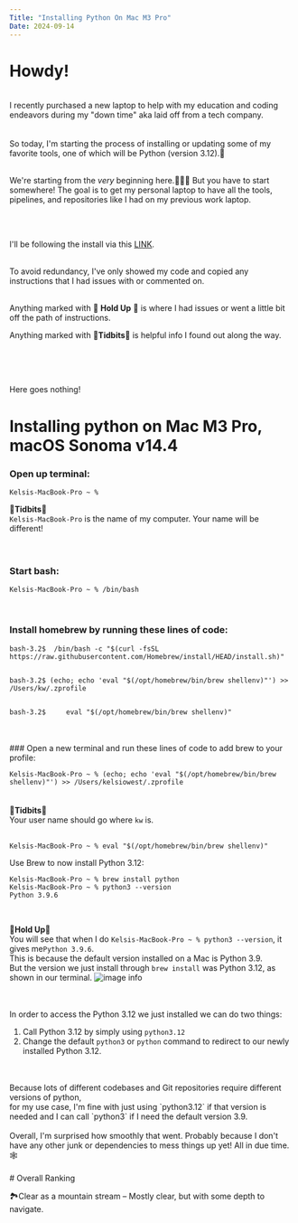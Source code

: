 ```yaml
---
Title: "Installing Python On Mac M3 Pro"
Date: 2024-09-14
---
```



# Howdy!
<br />
I recently purchased a new laptop to help with my education and coding endeavors during my "down time" aka laid off from a tech company.
<br />
<br />
<br />
So today, I'm starting the process of installing or updating some of my favorite tools, one of which will be Python (version 3.12).🐍
<br />
<br />


We're starting from the *very* beginning here.👩🏼‍🔧 But you have to start somewhere! 
The goal is to get my personal laptop to have all the tools, pipelines, and repositories like I had on my previous work laptop. 

<br />
<br />

I'll be following the install via this [LINK](https://www.geeksforgeeks.org/how-to-download-and-install-python-latest-version-on-macos-mac-os-x/).

<br />
To avoid redundancy, I've only showed my code and copied any instructions that I had issues with or commented on.
<br />
<br />




Anything marked with 🐄 **Hold Up** 🐄  is where I had issues or went a little bit off the path of instructions. 
<br />

Anything marked with 🤠**Tidbits**🤠 is helpful info I found out along the way.



<br />
<br />
<br />


Here goes nothing!
<br />
# Installing python on Mac M3 Pro, macOS Sonoma v14.4

### Open up terminal:
`Kelsis-MacBook-Pro ~ % `
<br />

🤠**Tidbits**🤠 
<br />
```Kelsis-MacBook-Pro``` is the name of my computer. Your name will be different!
<br />
<br />
<br />
### Start bash:
`Kelsis-MacBook-Pro ~ % /bin/bash`




<br />



### Install homebrew by running these lines of code:

```
bash-3.2$  /bin/bash -c "$(curl -fsSL https://raw.githubusercontent.com/Homebrew/install/HEAD/install.sh)"


bash-3.2$ (echo; echo 'eval "$(/opt/homebrew/bin/brew shellenv)"') >> /Users/kw/.zprofile


bash-3.2$     eval "$(/opt/homebrew/bin/brew shellenv)"
```

<br />
<br />
### Open a new terminal and run these lines of code to add brew to your profile:

```Kelsis-MacBook-Pro ~ % (echo; echo 'eval "$(/opt/homebrew/bin/brew shellenv)"') >> /Users/kelsiowest/.zprofile``` 
<br />
<br />
<br />
🤠**Tidbits**🤠 
<br />
Your user name should go where `kw` is.
<br />
<br />

```Kelsis-MacBook-Pro ~ % eval "$(/opt/homebrew/bin/brew shellenv)"```

Use Brew to now install Python 3.12:
<br />
```
Kelsis-MacBook-Pro ~ % brew install python
Kelsis-MacBook-Pro ~ % python3 --version
Python 3.9.6
```
<br />

🐄**Hold Up**🐄
<br />
You will see that when I do `Kelsis-MacBook-Pro ~ % python3 --version`, it gives me`Python 3.9.6`. 
<br />
This is because the default version installed on a Mac is Python 3.9. 
<br />
But the version we just install through `brew install` was Python 3.12, as shown in our terminal.
![image info](/recapitulate_this/docs/assets/images/terminal_1.png)
<br />
<br />
<br />

In order to access the Python 3.12 we just installed we can do two things:
1. Call Python 3.12 by simply using `python3.12` 
2. Change the default `python3` or `python` command to redirect to our newly installed Python 3.12. 

<br />
<br />
Because lots of different codebases and Git repositories require different versions of python, 
<br />
for my use case, I'm fine with just using `python3.12` if that version is needed and I can call `python3` if I need the default version 3.9. 

<br />
<br />
Overall, I'm surprised how smoothly that went. Probably because I don't have any other junk or dependencies to mess things up yet! All in due time.🕸️
<br />
<br />
# Overall Ranking
<br />

🏞️Clear as a mountain stream – Mostly clear, but with some depth to navigate. 
<br />
<br />

